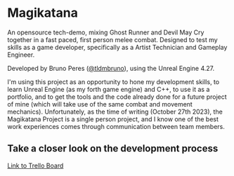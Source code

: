 # Magikatana
An opensource tech-demo, mixing Ghost Runner and Devil May Cry together in a fast paced, first person melee combat. Designed to test my skills as a game developer, specifically as a Artist Technician and Gameplay Engineer.

Developed by Bruno Peres ([@tldmbruno](https://www.linkedin.com/in/tldmbruno/)), using the Unreal Engine 4.27.

I'm using this project as an opportunity to hone my development skills, to learn Unreal Engine (as my forth game engine) and C++, to use it as a portfolio, and to get the tools and the code already done for a future project of mine (which will take use of the same combat and movement mechanics). Unfortunately, as the time of writing (October 27th 2023), the Magikatana Project is a single person project, and I know one of the best work experiences comes through communication between team members.

## Take a closer look on the development process
[Link to Trello Board](https://trello.com/b/uqxpdPlW)
